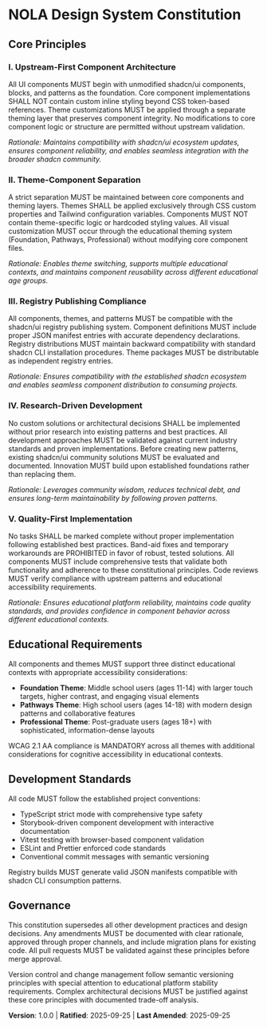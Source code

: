 <!--
Sync Impact Report:
Version: 1.0.0 (Initial Constitution)
Added sections: All sections (initial creation)
Modified principles: N/A (initial creation)
Templates requiring updates:
✅ .specify/templates/plan-template.md (Constitution Check section exists)
✅ .specify/templates/spec-template.md (no direct constitutional references found)
✅ .specify/templates/tasks-template.md (no direct constitutional references found)
Follow-up TODOs: None
-->

# NOLA Design System Constitution

## Core Principles

### I. Upstream-First Component Architecture
All UI components MUST begin with unmodified shadcn/ui components, blocks, and patterns as the foundation. Core component implementations SHALL NOT contain custom inline styling beyond CSS token-based references. Theme customizations MUST be applied through a separate theming layer that preserves component integrity. No modifications to core component logic or structure are permitted without upstream validation.

*Rationale: Maintains compatibility with shadcn/ui ecosystem updates, ensures component reliability, and enables seamless integration with the broader shadcn community.*

### II. Theme-Component Separation
A strict separation MUST be maintained between core components and theming layers. Themes SHALL be applied exclusively through CSS custom properties and Tailwind configuration variables. Components MUST NOT contain theme-specific logic or hardcoded styling values. All visual customization MUST occur through the educational theming system (Foundation, Pathways, Professional) without modifying core component files.

*Rationale: Enables theme switching, supports multiple educational contexts, and maintains component reusability across different educational age groups.*

### III. Registry Publishing Compliance
All components, themes, and patterns MUST be compatible with the shadcn/ui registry publishing system. Component definitions MUST include proper JSON manifest entries with accurate dependency declarations. Registry distributions MUST maintain backward compatibility with standard shadcn CLI installation procedures. Theme packages MUST be distributable as independent registry entries.

*Rationale: Ensures compatibility with the established shadcn ecosystem and enables seamless component distribution to consuming projects.*

### IV. Research-Driven Development
No custom solutions or architectural decisions SHALL be implemented without prior research into existing patterns and best practices. All development approaches MUST be validated against current industry standards and proven implementations. Before creating new patterns, existing shadcn/ui community solutions MUST be evaluated and documented. Innovation MUST build upon established foundations rather than replacing them.

*Rationale: Leverages community wisdom, reduces technical debt, and ensures long-term maintainability by following proven patterns.*

### V. Quality-First Implementation
No tasks SHALL be marked complete without proper implementation following established best practices. Band-aid fixes and temporary workarounds are PROHIBITED in favor of robust, tested solutions. All components MUST include comprehensive tests that validate both functionality and adherence to these constitutional principles. Code reviews MUST verify compliance with upstream patterns and educational accessibility requirements.

*Rationale: Ensures educational platform reliability, maintains code quality standards, and provides confidence in component behavior across different educational contexts.*

## Educational Requirements

All components and themes MUST support three distinct educational contexts with appropriate accessibility considerations:

- **Foundation Theme**: Middle school users (ages 11-14) with larger touch targets, higher contrast, and engaging visual elements
- **Pathways Theme**: High school users (ages 14-18) with modern design patterns and collaborative features
- **Professional Theme**: Post-graduate users (ages 18+) with sophisticated, information-dense layouts

WCAG 2.1 AA compliance is MANDATORY across all themes with additional considerations for cognitive accessibility in educational contexts.

## Development Standards

All code MUST follow the established project conventions:

- TypeScript strict mode with comprehensive type safety
- Storybook-driven component development with interactive documentation
- Vitest testing with browser-based component validation
- ESLint and Prettier enforced code standards
- Conventional commit messages with semantic versioning

Registry builds MUST generate valid JSON manifests compatible with shadcn CLI consumption patterns.

## Governance

This constitution supersedes all other development practices and design decisions. Any amendments MUST be documented with clear rationale, approved through proper channels, and include migration plans for existing code. All pull requests MUST be validated against these principles before merge approval.

Version control and change management follow semantic versioning principles with special attention to educational platform stability requirements. Complex architectural decisions MUST be justified against these core principles with documented trade-off analysis.

**Version**: 1.0.0 | **Ratified**: 2025-09-25 | **Last Amended**: 2025-09-25